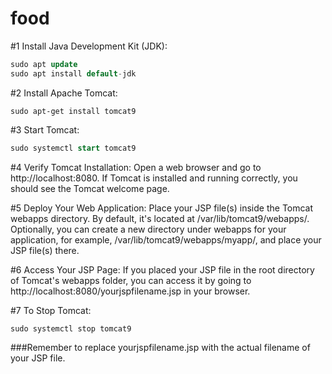 # food

#1 Install Java Development Kit (JDK):
```sql
sudo apt update
sudo apt install default-jdk
```
#2 Install Apache Tomcat:
```arduino
sudo apt-get install tomcat9
```
#3 Start Tomcat:
```sql
sudo systemctl start tomcat9
```
#4 Verify Tomcat Installation:
Open a web browser and go to http://localhost:8080. If Tomcat is installed and running correctly, you should see the Tomcat welcome page.

#5 Deploy Your Web Application:
Place your JSP file(s) inside the Tomcat webapps directory. By default, it's located at /var/lib/tomcat9/webapps/.
Optionally, you can create a new directory under webapps for your application, for example, /var/lib/tomcat9/webapps/myapp/, and place your JSP file(s) there.

#6 Access Your JSP Page:
If you placed your JSP file in the root directory of Tomcat's webapps folder, you can access it by going to http://localhost:8080/yourjspfilename.jsp in your browser.

#7 To Stop Tomcat:
```arudino
sudo systemctl stop tomcat9
```
###Remember to replace yourjspfilename.jsp with the actual filename of your JSP file.
